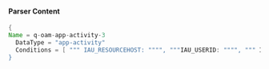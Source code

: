 #### Parser Content
```Java
{
Name = q-oam-app-activity-3
  DataType = "app-activity"
  Conditions = [ """ IAU_RESOURCEHOST: """", """IAU_USERID: """", """ IAU_EVENTTYPE: "Authorization""""  ]
}
```
